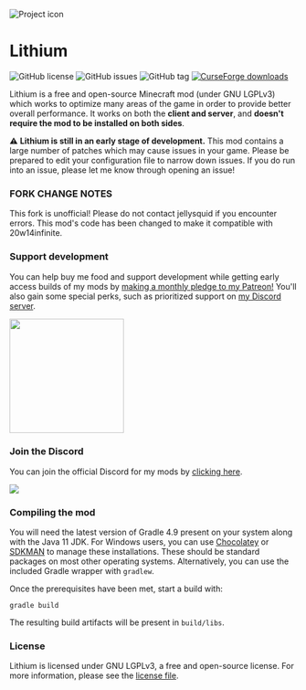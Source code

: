 
![Project icon](https://github.com/jellysquid3/lithium-fabric/raw/1.16.x/dev/doc/logo.png)

# Lithium
![GitHub license](https://img.shields.io/github/license/jellysquid3/lithium-fabric.svg)
![GitHub issues](https://img.shields.io/github/issues/jellysquid3/lithium-fabric.svg)
![GitHub tag](https://img.shields.io/github/tag/jellysquid3/lithium-fabric.svg)
[![CurseForge downloads](http://cf.way2muchnoise.eu/full_360438_downloads.svg)](https://www.curseforge.com/minecraft/mc-mods/lithium)

Lithium is a free and open-source Minecraft mod (under GNU LGPLv3) which works to optimize many areas of the game
in order to provide better overall performance. It works on both the **client and server**, and **doesn't require the mod to be installed on both sides**.

:warning: **Lithium is still in an early stage of development.** This mod contains a large number of patches which may cause issues in your game. Please be prepared
to edit your configuration file to narrow down issues. If you do run into an issue, please let me know through opening an issue!

### FORK CHANGE NOTES
This fork is unofficial! Please do not contact jellysquid if you encounter errors. This mod's code has been changed to make it compatible with 20w14infinite.

### Support development

You can help buy me food and support development while getting early access builds of my mods by [making a monthly pledge to my Patreon!](https://patreon.com/jellysquid) You'll also gain some special perks, such as prioritized support on [my Discord server](https://discord.gg/kcb57Cm).

<a href="https://www.patreon.com/bePatron?u=824442"><img src="https://github.com/jellysquid3/Phosphor/raw/1.16.x/dev/doc/patreon.png" width="200"></a>

### Join the Discord

You can join the official Discord for my mods by [clicking here](https://discord.gg/UEa6r3d).

<a href="https://discord.gg/ApPrpT"><img src="https://i.vgy.me/YrTrsE.png"></a>

### Compiling the mod

You will need the latest version of Gradle 4.9 present on your system along with the Java 11 JDK. For Windows users, you can use [Chocolatey](https://chocolatey.org) or [SDKMAN](https://sdkman.io/)
to manage these installations. These should be standard packages on most other operating systems. Alternatively, you can use the included Gradle wrapper with `gradlew`.

Once the prerequisites have been met, start a build with:

```
gradle build
```

The resulting build artifacts will be present in `build/libs`.

### License

Lithium is licensed under GNU LGPLv3, a free and open-source license. For more information, please see the [license file](https://github.com/jellysquid3/lithium/blob/master/LICENSE.txt).
